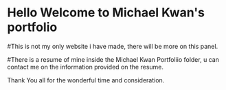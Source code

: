 # Hello Welcome to Michael Kwan's portfolio
#This is not my only website i have made, there will be more on this panel.

#There is a resume of mine inside the Michael Kwan Portfoliio folder, u can contact me on the information provided on the resume.

Thank You all for the wonderful time and consideration.
